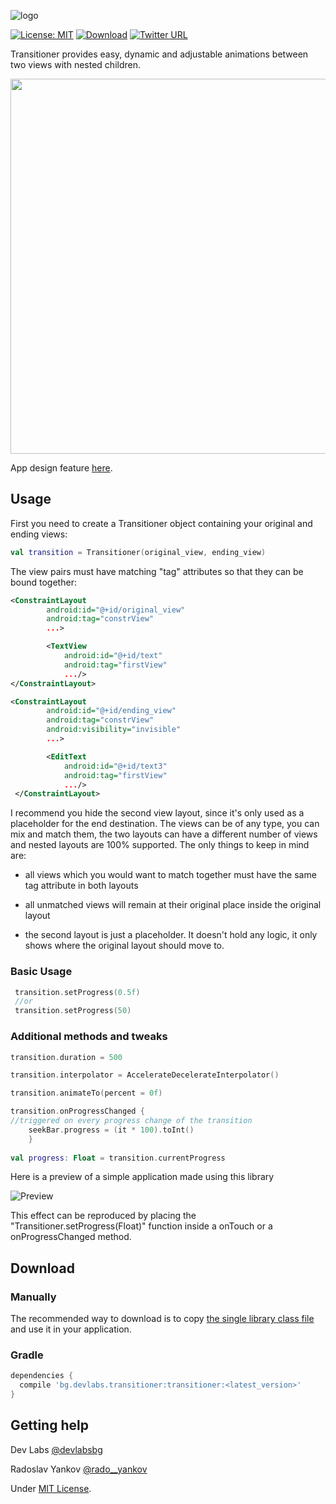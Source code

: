 ![logo](https://raw.githubusercontent.com/dev-labs-bg/transitioner/master/logo.png)

[![License: MIT](https://img.shields.io/badge/license-MIT-a31f34.svg?style=flat-square)](https://opensource.org/licenses/MIT) [![Download](https://img.shields.io/badge/download-1.3-6db33f.svg?style=flat-square&label=version)](https://bintray.com/radoslav/maven/transitioner/1.3/link) [![Twitter URL](https://img.shields.io/badge/twitter-%40devlabsbg-1DA1F2.svg?style=flat-square&logo=twitter)](http://twitter.com/devlabsbg)

Transitioner provides easy, dynamic and adjustable animations between two views with nested children.


<img src="https://github.com/dev-labs-bg/transitioner/blob/master/preview1.gif" width="600">

App design feature [here](https://www.uplabs.com/posts/ios-weather-app-animation-interface).
## Usage

First you need to create a Transitioner object containing your original and ending views:

```kotlin
val transition = Transitioner(original_view, ending_view)
```
  
The view pairs must have matching "tag" attributes so that they can be bound together:

```xml
<ConstraintLayout
        android:id="@+id/original_view"
        android:tag="constrView"
        ...>

        <TextView
            android:id="@+id/text"
            android:tag="firstView"
            .../>
</ConstraintLayout>

<ConstraintLayout
        android:id="@+id/ending_view"
        android:tag="constrView"
        android:visibility="invisible"
        ...>

        <EditText
            android:id="@+id/text3"
            android:tag="firstView"
            .../>
 </ConstraintLayout>
```

I recommend you hide the second view layout, since it's only used as a placeholder for the end destination.
The views can be of any type, you can mix and match them, the two layouts can have a different number of views and nested layouts are 100% supported. The only things to keep in mind are:

-  all views which you would want to match together must have the same tag attribute in both layouts

-  all unmatched views will remain at their original place inside the original layout

-  the second layout is just a placeholder. It doesn't hold any logic, it only shows where the original layout should move to.

### Basic Usage

```kotlin
 transition.setProgress(0.5f)
 //or
 transition.setProgress(50)
```

### Additional methods and tweaks
```kotlin
transition.duration = 500

transition.interpolator = AccelerateDecelerateInterpolator()

transition.animateTo(percent = 0f)

transition.onProgressChanged {
//triggered on every progress change of the transition
    seekBar.progress = (it * 100).toInt()
    }
    
val progress: Float = transition.currentProgress

```

Here is a preview of a simple application made using this library

![Preview](https://raw.githubusercontent.com/dev-labs-bg/transitioner/master/preview.gif)

This effect can be reproduced by placing the "Transitioner.setProgress(Float)" function inside a onTouch or a onProgressChanged method.


## Download

### Manually

The recommended way to download is to copy [the single library class file](https://github.com/dev-labs-bg/transitioner/blob/master/transitioner/src/main/java/bg/devlabs/transitioner/Transitioner.kt) and use it in your application.

### Gradle

```gradle
dependencies {
  compile 'bg.devlabs.transitioner:transitioner:<latest_version>'
}
 ```

## Getting help

Dev Labs  [@devlabsbg](https://twitter.com/devlabsbg)

Radoslav Yankov [@rado__yankov](https://twitter.com/rado__yankov)





Under [MIT License](https://gitlab.com/SimonaStoyanova/flying-fab/blob/master/LICENSE).
